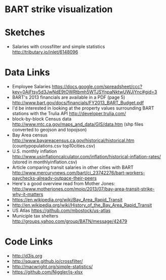 BART strike visualization
=========================

# Sketches

* Salaries with crossfilter and simple statistics http://tributary.io/inlet/6148096

# Data Links

* Employee Salaries https://docs.google.com/spreadsheet/ccc?key=0AiFtsy5d3JwNdE9tOWRtbmh5WTJSYnpaNktwUWJjYnc#gid=3
* BART's 2013 financials are available in a PDF (page 5) http://www.bart.gov/docs/financials/FY2013_BART_Budget.pdf
* I'd be interested in looking at the property values surrounding BART stations with the Trulia API http://developer.trulia.com/
* block-by-block Census data http://www.mtc.ca.gov/maps_and_data/GIS/data.htm (shp files converted to geojson and topojson)
* Bay Area census http://www.bayareacensus.ca.gov/historical/historical.htm (countypopulations.csv top10cities.csv)
* U.S. monthly inflation http://www.usinflationcalculator.com/inflation/historical-inflation-rates/ (stored in monthlyinflation.csv)
* Article comparing transit salaries in other cities with BART http://www.mercurynews.com/bart/ci_23742276/bart-workers-paychecks-already-outpace-their-peers
* Here's a good overview read from Mother Jones: http://www.motherjones.com/mojo/2013/07/bay-area-transit-strike-why-it-matters
* https://en.wikipedia.org/wiki/Bay_Area_Rapid_Transit
* http://en.wikipedia.org/wiki/History_of_the_Bay_Area_Rapid_Transit
* US Atlas https://github.com/mbostock/us-atlas
* Municiple tax shelters http://groups.yahoo.com/group/BATN/message/42479

# Code Links

* http://d3js.org
* http://square.github.io/crossfilter/
* http://macwright.org/simple-statistics/
* https://github.com/Niggler/js-xlsx
